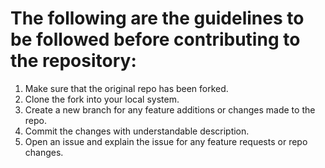 # The following are the guidelines to be followed before contributing to the repository:

1. Make sure that the original repo has been forked.
2. Clone the fork into your local system.
3. Create a new branch for any feature additions or changes made to the repo.
4. Commit the changes with understandable description.
5. Open an issue and explain the issue for any feature requests or repo changes.